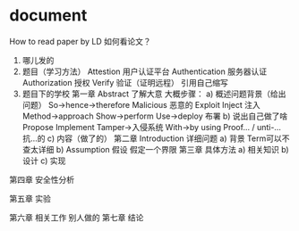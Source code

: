 # document
How to read paper by LD
如何看论文？
1)	哪儿发的
2)	题目（学习方法）
Attestion    用户认证平台
Authentication   服务器认证
Authorization     授权
Verify 验证（证明远程）
引用自己缩写
3)	题目下的学校
第一章 Abstract
了解大意
大概步骤：
a)	概述问题背景（给出问题）
So->hence->therefore
Malicious    恶意的
Exploit
Inject   注入
Method->approach
Show->perform
Use->deploy   布署
b)	说出自己做了啥
Propose
Implement
Tamper->入侵系统
With->by using
Proof… / unti-… 抗…的
c)	内容（做了的）
第二章 Introduction
详细问题
a)	背景
		Term可以不查太详细
b)	Assumption 假设
		假定一个界限
第三章 具体方法
a)	相关知识
b)	设计
c)	实现

第四章 安全性分析

第五章 实验

第六章 相关工作
	别人做的
第七章  结论



